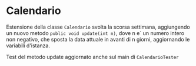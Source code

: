 # Calendario
Estensione della classe `Calendario` svolta la scorsa settimana, aggiungendo un nuovo metodo `public void update(int n)`, dove n e` un numero intero non negativo, che sposta la data attuale in avanti di n giorni, aggiornando le variabili d'istanza. 

Test del metodo update aggiornato anche sul main di `CalendarioTester`